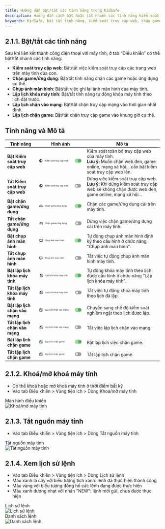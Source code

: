 ```yaml
---
title: Hướng dẫn bật/tắt các tính năng trong KidSafe
description: Hướng dẫn cách bật hoặc tắt nhanh các tính năng kiểm soát truy cập web, chặn game/ứng dụng, chụp ảnh màn hình, và lập lịch khóa máy tính, chặn mạng hoặc game trên KidSafe.
keywords: KidSafe, bật tắt tính năng, kiểm soát truy cập web, chặn game, lập lịch khóa máy tính, chặn mạng, hướng dẫn KidSafe
---
```


## 2.1.1. Bật/tắt các tính năng

Sau khi liên kết thành công điện thoại với máy tính, ở tab “Điều khiển” có thể bật/tắt nhanh các tính năng:

-   **Kiểm soát truy cập web**: Bật/tắt việc kiểm soát truy cập các trang web trên máy tính của con.
-   **Chặn game/ứng dụng**: Bật/tắt tính năng chặn các game hoặc ứng dụng cụ thể.
-   **Chụp ảnh màn hình**: Bật/tắt việc ghi lại ảnh màn hình của máy tính.
-   **Lập lịch khóa máy tính**: Bật/tắt tính năng tự động khóa máy tính theo lịch đặt trước.
-   **Lập lịch chặn vào mạng**: Bật/tắt chặn truy cập mạng vào thời gian nhất định.
-   **Lập lịch chặn game**: Bật/tắt chặn truy cập game vào khung giờ cụ thể.

## Tính năng và Mô tả

| **Tính năng**                  | **Hình ảnh**                   | **Mô tả**                                                                                                                                     |
| ------------------------------ | ------------------------------ | --------------------------------------------------------------------------------------------------------------------------------------------- |
| **Bật Kiểm soát truy cập web** | ![Hình ảnh 1](../img/f1.png)   | Kiểm soát toàn bộ truy cập web của máy tính. <br> **Lưu ý:** Muốn chặn web đen, game online, mạng xã hội… cần bật kiểm soát truy cập web lên. |
| **Tắt Kiểm soát truy cập web** | ![Hình ảnh 2](../img/f2.png)   | Dừng việc kiểm soát truy cập web. <br> **Lưu ý:** Khi dừng kiểm soát truy cập web sẽ không chặn được web đen, game online, mạng xã hội…       |
| **Bật chặn game/ứng dụng**     | ![Hình ảnh 3](../img/f3.png)   | Chặn các game/ứng dụng cài trên máy tính.                                                                                                     |
| **Tắt chặn game/ứng dụng**     | ![Hình ảnh 4](../img/f4.png)   | Dừng việc chặn game/ứng dụng cài trên máy tính.                                                                                               |
| **Bật chụp ảnh màn hình**      | ![Hình ảnh 5](../img/f5.png)   | Tự động chụp ảnh màn hình định kỳ theo cấu hình ở chức năng “Chụp ảnh màn hình”.                                                              |
| **Tắt chụp ảnh màn hình**      | ![Hình ảnh 6](../img/f6.png)   | Tắt việc tự động chụp ảnh màn hình máy tính.                                                                                                  |
| **Bật lập lịch khóa máy tính** | ![Hình ảnh 7](../img/f7.png)   | Tự động khóa máy tính theo lịch được cấu hình ở chức năng “Lập lịch khóa máy tính”.                                                           |
| **Tắt lập lịch khóa máy tính** | ![Hình ảnh 8](../img/f8.png)   | Tắt việc tự động khóa máy tính theo lịch đã lập.                                                                                              |
| **Bật lập lịch chặn vào mạng** | ![Hình ảnh 9](../img/f9.png)   | Chuyển sang chế độ kiểm soát nghiêm ngặt theo lịch được lập.                                                                                  |
| **Tắt lập lịch chặn vào mạng** | ![Hình ảnh 10](../img/f10.png) | Tắt việc lập lịch chặn vào mạng.                                                                                                              |
| **Bật lập lịch chặn game**     | ![Hình ảnh 11](../img/f11.png) | Bật lập lịch việc chặn game.                                                                                                                  |
| **Tắt lập lịch chặn game**     | ![Hình ảnh 12](../img/f12.png) | Tắt lập lịch chặn game.                                                                                                                       |

## 2.1.2. Khoá/mở khoá máy tính

-   Có thể khoá hoặc mở khoá máy tính ở thời điểm bất kỳ
-   Vào tab Điều khiển > Vùng tiện ích > Dòng Khoá/mở máy tính

  <div class="guide-container guide-grid grid--2-cols">
    <div class="guide-card">
      <div class="guide-title guide-title--5">Màn hình điều khiển</div>
      <div class="guide-content guide-content--95">
        <img src="../../img/ip14.png" alt="Khoá/mở máy tính">
      </div>
    </div>
    <div></div>
  </div>

## 2.1.3. Tắt nguồn máy tính

-   Vào tab Điều khiển > Vùng tiện ích > Dòng Tắt nguồn máy tính
<div class="guide-container guide-grid grid--2-cols">
  <div class="guide-card">
    <div class="guide-title guide-title--5">Tắt nguồn máy tính</div>
    <div class="guide-content guide-content--95">
      <img src="../../img/ip38.png" alt="Tắt nguồn máy tính">
    </div>
  </div>
  <div></div>
</div>

## 2.1.4. Xem lịch sử lệnh

-   Vào tab Điều khiển > Vùng tiện ích > Dòng Lịch sử lệnh
-   Màu xanh lá cây với biểu tượng tích xanh: lệnh đã thực hiện thành công
-   Màu vàng với biểu tượng đồng hồ cát: lệnh đang được thực hiện
-   Màu xanh dương nhạt với nhãn "NEW": lệnh mới gửi, chưa được thực hiện
<div class="guide-container guide-grid grid--2-cols">
  <div class="guide-card">
    <div class="guide-title guide-title--5">Lịch sử lệnh</div>
    <div class="guide-content guide-content--95">
      <img src="../../img/ip39.png" alt="Lịch sử lệnh">
    </div>
  </div>
  <div class="guide-card">
    <div class="guide-title guide-title--5">Danh sách lệnh</div>
    <div class="guide-content guide-content--95">
      <img src="../../img/ip40.png" alt="Danh sách lệnh">
    </div>
  </div>
</div>
